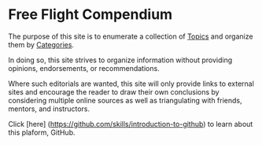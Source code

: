 # Free Flight Compendium

The purpose of this site is to enumerate a collection of [Topics](./topics) and organize them by [Categories](./categories).

In doing so, this site strives to organize information without providing opinions, endorsements, or recommendations.

Where such editorials are wanted, this site will only provide links to external sites and encourage the reader to draw their own conclusions by considering multiple online sources as well as triangulating with friends, mentors, and instructors.

Click [here] (https://github.com/skills/introduction-to-github) to learn about this plaform, GitHub.
